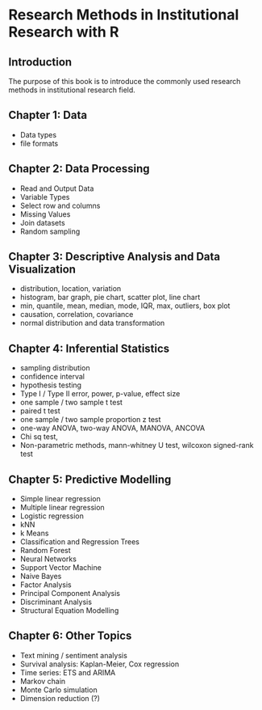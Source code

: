# Research Methods in Institutional Research with R

## Introduction
The purpose of this book is to introduce the commonly used research methods in institutional research field.

## Chapter 1: Data
- Data types
- file formats

## Chapter 2: Data Processing
- Read and Output Data
- Variable Types
- Select row and columns
- Missing Values
- Join datasets
- Random sampling

## Chapter 3: Descriptive Analysis and Data Visualization
- distribution, location, variation
- histogram, bar graph, pie chart, scatter plot, line chart
- min, quantile, mean, median, mode, IQR, max, outliers, box plot
- causation, correlation, covariance
- normal distribution and data transformation


## Chapter 4: Inferential Statistics
- sampling distribution
- confidence interval
- hypothesis testing
- Type I / Type II error, power, p-value, effect size
- one sample / two sample t test
- paired t test
- one sample / two sample proportion z test
- one-way ANOVA, two-way ANOVA, MANOVA, ANCOVA
- Chi sq test,
- Non-parametric methods, mann-whitney U test, wilcoxon signed-rank test
  

## Chapter 5: Predictive Modelling
- Simple linear regression
- Multiple linear regression
- Logistic regression
- kNN
- k Means
- Classification and Regression Trees
- Random Forest
- Neural Networks
- Support Vector Machine
- Naive Bayes
- Factor Analysis
- Principal Component Analysis
- Discriminant Analysis
- Structural Equation Modelling


## Chapter 6: Other Topics
- Text mining / sentiment analysis
- Survival analysis: Kaplan-Meier, Cox regression
- Time series: ETS and ARIMA
- Markov chain
- Monte Carlo simulation
- Dimension reduction (?)
